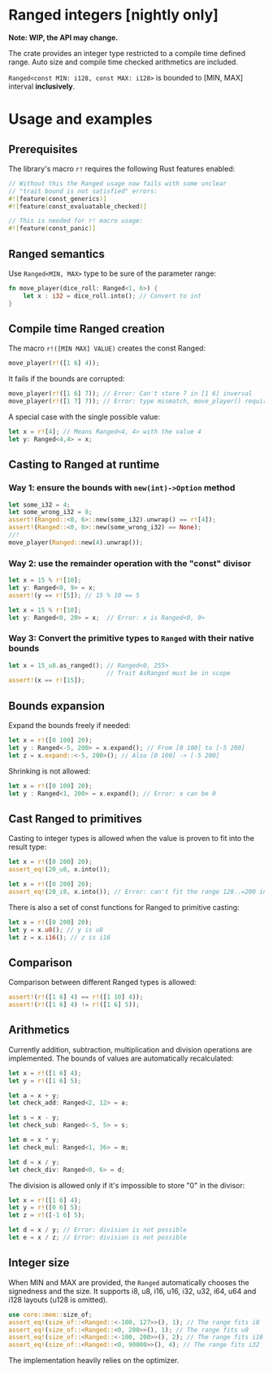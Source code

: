 # Ranged integers [nightly only]

**Note: WIP, the API may change.**

The crate provides an integer type restricted to a compile time defined range.
Auto size and compile time checked arithmetics are included.

`Ranged<const MIN: i128, const MAX: i128>` is bounded to [MIN, MAX] interval **inclusively**.

# Usage and examples

## Prerequisites

The library's macro `r!` requires the following Rust features enabled:

```rust
// Without this the Ranged usage now fails with some unclear 
// "trait bound is not satisfied" errors:
#![feature(const_generics)] 
#![feature(const_evaluatable_checked)]

// This is needed for r! macro usage:
#![feature(const_panic)]
```

## Ranged semantics

Use `Ranged<MIN, MAX>` type to be sure of the parameter range:

```rust
fn move_player(dice_roll: Ranged<1, 6>) {
    let x : i32 = dice_roll.into(); // Convert to int
}
```

## Compile time Ranged creation

The macro `r!([MIN MAX] VALUE)` creates the const Ranged:

```rust
move_player(r!([1 6] 4));
```

It fails if the bounds are corrupted:

```rust
move_player(r!([1 6] 7)); // Error: Can't store 7 in [1 6] inverval
move_player(r!([1 7] 7)); // Error: type mismatch, move_player() requires Ranged<1, 6>
```

A special case with the single possible value:

```rust
let x = r![4]; // Means Ranged<4, 4> with the value 4
let y: Ranged<4,4> = x;
```

## Casting to Ranged at runtime

### Way 1: ensure the bounds with `new(int)->Option` method

```rust
let some_i32 = 4;
let some_wrong_i32 = 8;
assert!(Ranged::<0, 6>::new(some_i32).unwrap() == r![4]);
assert!(Ranged::<0, 6>::new(some_wrong_i32) == None);
//!
move_player(Ranged::new(4).unwrap());
```

### Way 2: use the remainder operation with the "const" divisor

```rust
let x = 15 % r![10];
let y: Ranged<0, 9> = x;
assert!(y == r![5]); // 15 % 10 == 5
```

```rust
let x = 15 % r![10];
let y: Ranged<0, 20> = x;  // Error: x is Ranged<0, 9>
```

### Way 3: Convert the primitive types to `Ranged` with their native bounds

```rust
let x = 15_u8.as_ranged(); // Ranged<0, 255>
                           // Trait AsRanged must be in scope
assert!(x == r![15]);
```

## Bounds expansion

Expand the bounds freely if needed:

```rust
let x = r!([0 100] 20);
let y : Ranged<-5, 200> = x.expand(); // From [0 100] to [-5 200]
let z = x.expand::<-5, 200>(); // Also [0 100] -> [-5 200]
```

Shrinking is not allowed:

```rust
let x = r!([0 100] 20);
let y : Ranged<1, 200> = x.expand(); // Error: x can be 0
```

## Cast Ranged to primitives

Casting to integer types is allowed when the value is proven to
fit into the result type:

```rust
let x = r!([0 200] 20);
assert_eq!(20_u8, x.into());
```

```rust
let x = r!([0 200] 20);
assert_eq!(20_i8, x.into()); // Error: can't fit the range 128..=200 in i8
```

There is also a set of const functions for Ranged to primitive casting:

```rust
let x = r!([0 200] 20);
let y = x.u8(); // y is u8
let z = x.i16(); // z is i16
```

## Comparison

Comparison between different Ranged types is allowed:

```rust
assert!(r!([1 6] 4) == r!([1 10] 4));
assert!(r!([1 6] 4) != r!([1 6] 5));
```

## Arithmetics

Currently addition, subtraction, multiplication and division operations are implemented.
The bounds of values are automatically recalculated:

```rust
let x = r!([1 6] 4);
let y = r!([1 6] 5);

let a = x + y;
let check_add: Ranged<2, 12> = a;

let s = x - y;
let check_sub: Ranged<-5, 5> = s;

let m = x * y;
let check_mul: Ranged<1, 36> = m;

let d = x / y;
let check_div: Ranged<0, 6> = d;
```

The division is allowed only if it's impossible to store "0" in the divisor:

```rust
let x = r!([1 6] 4);
let y = r!([0 6] 5);
let z = r!([-1 6] 5);

let d = x / y; // Error: division is not possible
let e = x / z; // Error: division is not possible
```

## Integer size

When MIN and MAX are provided, the
`Ranged` automatically chooses the signedness
and the size. It supports i8, u8, i16, u16, i32, u32, i64, u64 and i128 layouts (u128 is omitted).

```rust
use core::mem::size_of;
assert_eq!(size_of::<Ranged::<-100, 127>>(), 1); // The range fits i8
assert_eq!(size_of::<Ranged::<0, 200>>(), 1); // The range fits u8
assert_eq!(size_of::<Ranged::<-100, 200>>(), 2); // The range fits i16
assert_eq!(size_of::<Ranged::<0, 90000>>(), 4); // The range fits i32
```

The implementation heavily relies on the optimizer.
